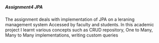 ##### Assignment4 JPA

The assignment deals with implementation of JPA on a leraning management system Accessed by faculty and students.
In this academic project I learnt various concepts such as CRUD repository, One to Many, Many to Many implementations, writing custom queries
